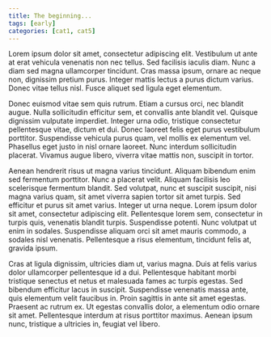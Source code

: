```yaml
---
title: The beginning...
tags: [early]
categories: [cat1, cat5]
---
```


Lorem ipsum dolor sit amet, consectetur adipiscing elit. Vestibulum ut ante at erat vehicula venenatis non nec tellus. Sed facilisis iaculis diam. Nunc a diam sed magna ullamcorper tincidunt. Cras massa ipsum, ornare ac neque non, dignissim pretium purus. Integer mattis lectus a purus dictum varius. Donec vitae tellus nisl. Fusce aliquet sed ligula eget elementum.

Donec euismod vitae sem quis rutrum. Etiam a cursus orci, nec blandit augue. Nulla sollicitudin efficitur sem, et convallis ante blandit vel. Quisque dignissim vulputate imperdiet. Integer urna odio, tristique consectetur pellentesque vitae, dictum et dui. Donec laoreet felis eget purus vestibulum porttitor. Suspendisse vehicula purus quam, vel mollis ex elementum vel. Phasellus eget justo in nisl ornare laoreet. Nunc interdum sollicitudin placerat. Vivamus augue libero, viverra vitae mattis non, suscipit in tortor.

Aenean hendrerit risus ut magna varius tincidunt. Aliquam bibendum enim sed fermentum porttitor. Nunc a placerat velit. Aliquam facilisis leo scelerisque fermentum blandit. Sed volutpat, nunc et suscipit suscipit, nisi magna varius quam, sit amet viverra sapien tortor sit amet turpis. Sed efficitur et purus sit amet varius. Integer ut urna neque. Lorem ipsum dolor sit amet, consectetur adipiscing elit. Pellentesque lorem sem, consectetur in turpis quis, venenatis blandit turpis. Suspendisse potenti. Nunc volutpat ut enim in sodales. Suspendisse aliquam orci sit amet mauris commodo, a sodales nisl venenatis. Pellentesque a risus elementum, tincidunt felis at, gravida ipsum.

Cras at ligula dignissim, ultricies diam ut, varius magna. Duis at felis varius dolor ullamcorper pellentesque id a dui. Pellentesque habitant morbi tristique senectus et netus et malesuada fames ac turpis egestas. Sed bibendum efficitur lacus in suscipit. Suspendisse venenatis massa ante, quis elementum velit faucibus in. Proin sagittis in ante sit amet egestas. Praesent ac rutrum ex. Ut egestas convallis dolor, a elementum odio ornare sit amet. Pellentesque interdum at risus porttitor maximus. Aenean ipsum nunc, tristique a ultricies in, feugiat vel libero.